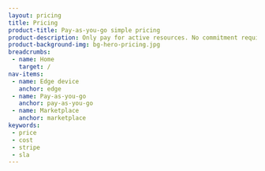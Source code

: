 ```yaml
---
layout: pricing
title: Pricing
product-title: Pay-as-you-go simple pricing
product-description: Only pay for active resources. No commitment required.
product-background-img: bg-hero-pricing.jpg
breadcrumbs:
 - name: Home
   target: /
nav-items:
 - name: Edge device
   anchor: edge
 - name: Pay-as-you-go
   anchor: pay-as-you-go
 - name: Marketplace
   anchor: marketplace
keywords:
 - price
 - cost
 - stripe
 - sla
---
```

